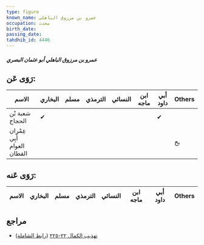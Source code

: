 ```yaml
---
type: figure
known_name: عمرو بن مرزوق الباهلي
occupation: محدث
birth_date:
passing_date:
tahdhib_id: 4446
---
```

##### عمرو بن مرزوق الباهلي أبو عثمان البصري

## رَوَى عَن:
| الاسم                       | البخاري | مسلم | الترمذي | النسائي | ابن ماجه | أبي داود | Others |
| --------------------------- | ------- | ---- | ------- | ------- | -------- | -------- | ------ |
| شعبة بْن الحجاج             | ✔       |      |         |         |          | ✔        |        |
| عِمْران أَبِي العوام القطان |         |      |         |         |          |          | بخ     |
## رَوَى عَنه:
| الاسم | البخاري | مسلم | الترمذي | النسائي | ابن ماجه | أبي داود | Others |
| ----- | ------- | ---- | ------- | ------- | -------- | -------- | ------ |
## مراجع
- [تهذيب الكمال ٢٢-٢٢٥](obsidian://open?vault=Tahdhib-al-Kamal&file=Figures/٤٤٤٦-عمرو%20بن%20مرزوق%20الباهلي%20أبو%20عثمان%20البصري) ([رابط الشاملة](https://shamela.ws/book/3722/11478))